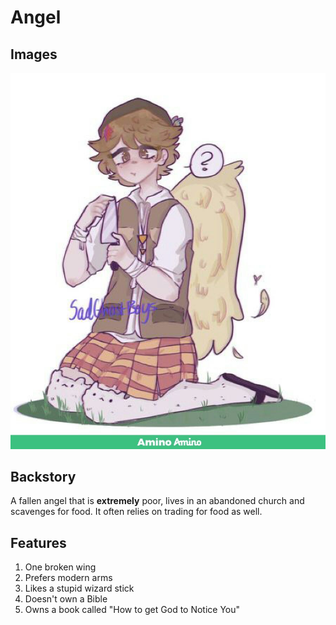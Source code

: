 # Angel

## Images

![angel](angel.jpeg)

## Backstory

A fallen angel that is **extremely** poor, lives in an abandoned church and scavenges for food. It often relies
on trading for food as well.

## Features

1. One broken wing
2. Prefers modern arms
3. Likes a stupid wizard stick
4. Doesn't own a Bible
5. Owns a book called "How to get God to Notice You"